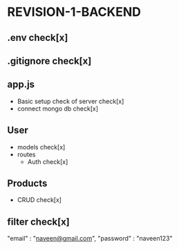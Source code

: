 # REVISION-1-BACKEND






## .env check[x]

## .gitignore check[x]

## app.js
   - Basic setup check of server check[x]
   - connect mongo db check[x]

## User
  - models check[x]
  - routes
    - Auth check[x]
    

## Products
  - CRUD check[x]

## filter check[x]




<!-- credentials -->
 "email" : "naveen@gmail.com",
  "password" : "naveen123"